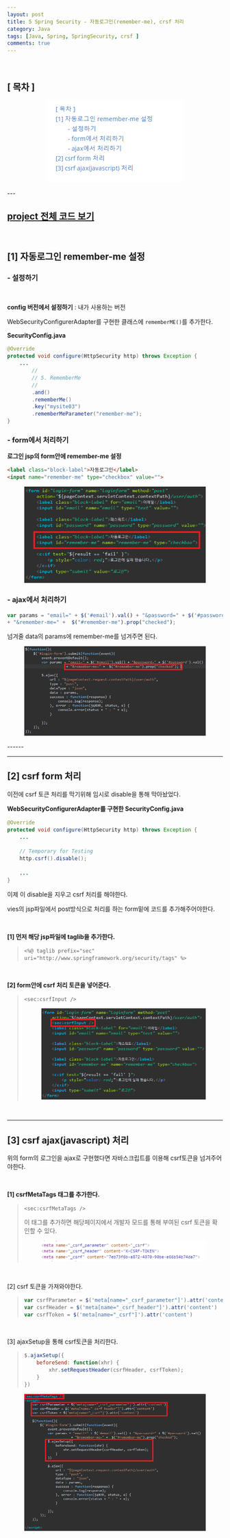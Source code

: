 ```yaml
---
layout: post
title: 5 Spring Security - 자동로그인(remember-me), crsf 처리
category: Java
tags: [Java, Spring, SpringSecurity, crsf ]
comments: true
---
```

<br>

## [ 목차 ] 

<center>
<figure>
<img src="/assets/post-img/java/1563439379525.png" alt="views">
<figcaption></figcaption>
</figure>
</center>
---

<br>

## [project 전체 코드 보기](https://github.com/jungeunlee95/mysite-multi-project/tree/master/mysite03)

<br>

## [1] 자동로그인 remember-me 설정

### - 설정하기

<br>

**config 버전에서 설정하기** : 내가 사용하는 버전

WebSecurityConfigurerAdapter를 구현한 클래스에 `rememberME()`를 추가한다.

**SecurityConfig.java**

```java
@Override 
protected void configure(HttpSecurity http) throws Exception {
    ...
        //
        // 5. RememberMe
        //
        .and()
        .rememberMe()
        .key("mysite03") 
        .rememberMeParameter("remember-me");
}
```

### - form에서 처리하기

**로그인 jsp의 form안에 remember-me 설정**

```html
<label class="block-label">자동로그인</label>
<input name="remember-me" type="checkbox" value="">
```

<center>
<figure>
<img src="/assets/post-img/java/1563439199922.png" alt="views">
<figcaption></figcaption>
</figure>
</center>

### - ajax에서 처리하기

```js
var params = "email=" + $('#email').val() + "&password=" + $('#password').val()
+ "&remember-me=" +  $("#remember-me").prop("checked"); 
```

넘겨줄 data의 params에 remember-me를 넘겨주면 된다.

<center>
<figure>
<img src="/assets/post-img/java/1563439298201.png" alt="views">
<figcaption></figcaption>
</figure>
</center>
------



<br>



---

## [2] csrf form 처리

이전에 csrf 토큰 처리를 막기위해 임시로 disable을 통해 막아놨었다.

**WebSecurityConfigurerAdapter를 구현한 SecurityConfig.java**

```java
@Override 
protected void configure(HttpSecurity http) throws Exception {
    ...
    
    // Temporary for Testing
    http.csrf().disable();
    
    ...
}
```

이제 이 disable을 지우고 csrf 처리를 해야한다.

vies의 jsp파일에서 post방식으로 처리를 하는 form밑에 코드를 추가해주어야한다.

<br>

**[1] 먼저 해당 jsp파일에 taglib을 추가한다.**

> `<%@ taglib prefix="sec" uri="http://www.springframework.org/security/tags" %>`

<br>

**[2] form안에 csrf 처리 토큰을 넣어준다.**

> `<sec:csrfInput />  `
>
> <center>
> <figure>
> <img src="/assets/post-img/java/1563438247670.png" alt="views">
> <figcaption></figcaption>
> </figure>
> </center>

<br>



---

## [3] csrf ajax(javascript) 처리

위의 form의 로그인을  ajax로 구현했다면 자바스크립트를 이용해 csrf토큰을 넘겨주어야한다.

<br>

**[1] csrfMetaTags 태그를 추가한다.**

> `<sec:csrfMetaTags />`
>
> 이 태그를 추가하면 해당페이지에서 개발자 모드를 통해 부여된 csrf 토큰을 확인할 수 있다.
>
> <center>
> <figure>
> <img src="/assets/post-img/java/1563438522964.png" alt="views">
> <figcaption></figcaption>
> </figure>
> </center>

<br>

[2] csrf 토큰을 가져와야한다.

> ```js
> var csrfParameter = $('meta[name="_csrf_parameter"]').attr('content')
> var csrfHeader = $('meta[name="_csrf_header"]').attr('content')
> var csrfToken = $('meta[name="_csrf"]').attr('content')  
> ```

<br>

[3] ajaxSetup을 통해 csrf토큰을 처리한다.

> ```js
> $.ajaxSetup({ 
>     beforeSend: function(xhr) { 
>         xhr.setRequestHeader(csrfHeader, csrfToken); 
>     }  
> }) 
> ```

<center>
<figure>
<img src="/assets/post-img/java/1563438453802.png" alt="views">
<figcaption></figcaption>
</figure>
</center>





<br>

<br>






